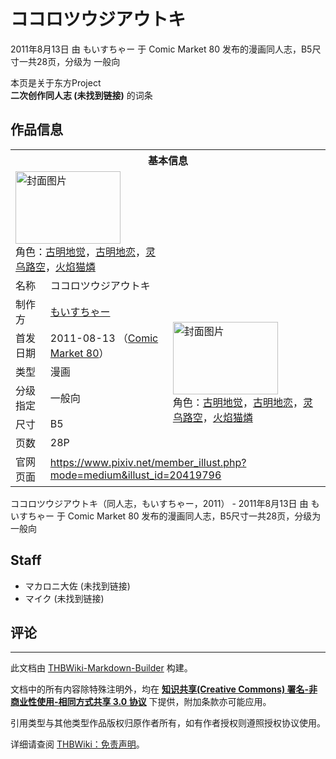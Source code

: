 # ココロツウジアウトキ

<!-- source html: G:\repos\THBWiki-Markdown-Builder\THBWikiMarkdown\Temp\main\8\8e\ns0%3A%E3%82%B3%E3%82%B3%E3%83%AD%E3%83%84%E3%82%A6%E3%82%B8%E3%82%A2%E3%82%A6%E3%83%88%E3%82%AD.html -->

2011年8月13日 由 もいすちゃー 于 Comic Market 80 发布的漫画同人志，B5尺寸一共28页，分级为 一般向

本页是关于东方Project  
 **二次创作同人志 (未找到链接)** 的词条

## 作品信息

<table><tbody><tr><th colspan="3">基本信息</th></tr><tr><td class="cover-artwork-mobile" colspan="2"><a href="./文件-ココロツウジアウトキ封面.jpg.md" class="image" title="封面图片"><img alt="封面图片" src="https://upload.thwiki.cc/thumb/e/ee/%E3%82%B3%E3%82%B3%E3%83%AD%E3%83%84%E3%82%A6%E3%82%B8%E3%82%A2%E3%82%A6%E3%83%88%E3%82%AD%E5%B0%81%E9%9D%A2.jpg/168px-%E3%82%B3%E3%82%B3%E3%83%AD%E3%83%84%E3%82%A6%E3%82%B8%E3%82%A2%E3%82%A6%E3%83%88%E3%82%AD%E5%B0%81%E9%9D%A2.jpg" decoding="async" loading="lazy" width="168" height="116" srcset="https://upload.thwiki.cc/thumb/e/ee/%E3%82%B3%E3%82%B3%E3%83%AD%E3%83%84%E3%82%A6%E3%82%B8%E3%82%A2%E3%82%A6%E3%83%88%E3%82%AD%E5%B0%81%E9%9D%A2.jpg/252px-%E3%82%B3%E3%82%B3%E3%83%AD%E3%83%84%E3%82%A6%E3%82%B8%E3%82%A2%E3%82%A6%E3%83%88%E3%82%AD%E5%B0%81%E9%9D%A2.jpg 1.5x, https://upload.thwiki.cc/thumb/e/ee/%E3%82%B3%E3%82%B3%E3%83%AD%E3%83%84%E3%82%A6%E3%82%B8%E3%82%A2%E3%82%A6%E3%83%88%E3%82%AD%E5%B0%81%E9%9D%A2.jpg/336px-%E3%82%B3%E3%82%B3%E3%83%AD%E3%83%84%E3%82%A6%E3%82%B8%E3%82%A2%E3%82%A6%E3%83%88%E3%82%AD%E5%B0%81%E9%9D%A2.jpg 2x" data-file-width="1542" data-file-height="1062"></a><div class="cover-char">角色：<a href="./古明地觉.md" title="古明地觉">古明地觉</a>，<a href="./古明地恋.md" title="古明地恋">古明地恋</a>，<a href="./灵乌路空.md" title="灵乌路空">灵乌路空</a>，<a href="./火焰猫燐.md" title="火焰猫燐">火焰猫燐</a></div></td>
</tr><tr><td class="label">名称</td><td colspan="2"> ココロツウジアウトキ </td></tr><tr><td class="label">制作方</td><td><a href="./もいすちゃー.md" title="もいすちゃー">もいすちゃー</a></td><td class="cover-artwork" rowspan="6" style="min-width:168px;"><a href="./文件-ココロツウジアウトキ封面.jpg.md" class="image" title="封面图片"><img alt="封面图片" src="https://upload.thwiki.cc/thumb/e/ee/%E3%82%B3%E3%82%B3%E3%83%AD%E3%83%84%E3%82%A6%E3%82%B8%E3%82%A2%E3%82%A6%E3%83%88%E3%82%AD%E5%B0%81%E9%9D%A2.jpg/168px-%E3%82%B3%E3%82%B3%E3%83%AD%E3%83%84%E3%82%A6%E3%82%B8%E3%82%A2%E3%82%A6%E3%83%88%E3%82%AD%E5%B0%81%E9%9D%A2.jpg" decoding="async" loading="lazy" width="168" height="116" srcset="https://upload.thwiki.cc/thumb/e/ee/%E3%82%B3%E3%82%B3%E3%83%AD%E3%83%84%E3%82%A6%E3%82%B8%E3%82%A2%E3%82%A6%E3%83%88%E3%82%AD%E5%B0%81%E9%9D%A2.jpg/252px-%E3%82%B3%E3%82%B3%E3%83%AD%E3%83%84%E3%82%A6%E3%82%B8%E3%82%A2%E3%82%A6%E3%83%88%E3%82%AD%E5%B0%81%E9%9D%A2.jpg 1.5x, https://upload.thwiki.cc/thumb/e/ee/%E3%82%B3%E3%82%B3%E3%83%AD%E3%83%84%E3%82%A6%E3%82%B8%E3%82%A2%E3%82%A6%E3%83%88%E3%82%AD%E5%B0%81%E9%9D%A2.jpg/336px-%E3%82%B3%E3%82%B3%E3%83%AD%E3%83%84%E3%82%A6%E3%82%B8%E3%82%A2%E3%82%A6%E3%83%88%E3%82%AD%E5%B0%81%E9%9D%A2.jpg 2x" data-file-width="1542" data-file-height="1062"></a><div class="cover-char">角色：<a href="./古明地觉.md" title="古明地觉">古明地觉</a>，<a href="./古明地恋.md" title="古明地恋">古明地恋</a>，<a href="./灵乌路空.md" title="灵乌路空">灵乌路空</a>，<a href="./火焰猫燐.md" title="火焰猫燐">火焰猫燐</a></div></td>
</tr><tr><td class="label">首发日期</td><td>2011-08-13&#160;（<a href="/展会作品列表?e=Comic+Market%2380">Comic Market 80</a>）</td></tr><tr><td class="label">类型</td><td>漫画</td></tr><tr><td class="label">分级指定</td><td>一般向</td></tr><tr><td class="label">尺寸</td><td>B5</td></tr><tr><td class="label">页数</td><td>28P</td></tr>
<tr><td class="label">官网页面</td><td colspan="2"><a rel="nofollow" class="external free" href="https://www.pixiv.net/member_illust.php?mode=medium&amp;illust_id=20419796">https://www.pixiv.net/member_illust.php?mode=medium&amp;illust_id=20419796</a></td></tr></tbody></table>

ココロツウジアウトキ（同人志，もいすちゃー，2011） - 2011年8月13日 由 もいすちゃー 于 Comic Market 80 发布的漫画同人志，B5尺寸一共28页，分级为 一般向

## Staff
- マカロニ大佐 (未找到链接)
- マイク (未找到链接)


## 评论




---

此文档由 [THBWiki-Markdown-Builder](https://github.com/Delsin-Yu/THBWiki-Markdown-Builder) 构建。

文档中的所有内容除特殊注明外，均在 [**知识共享(Creative Commons) 署名-非商业性使用-相同方式共享 3.0 协议**](https://creativecommons.org/licenses/by-sa/3.0/deed.zh-hans) 下提供，附加条款亦可能应用。

引用类型与其他类型作品版权归原作者所有，如有作者授权则遵照授权协议使用。

详细请查阅 [THBWiki：免责声明](https://thbwiki.cc/THBWiki:%E5%85%8D%E8%B4%A3%E5%A3%B0%E6%98%8E)。

